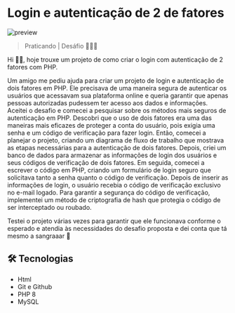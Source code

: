 # Login e autenticação de 2 de fatores

![preview](./.github/assets/img/preview-la2f.png)

> Praticando | Desáfio 👨🏽‍💻

Hi 👋🏽, hoje trouxe um projeto de como criar o login com autenticação de 2 fatores com PHP.

Um amigo me pediu ajuda para criar um projeto de login e autenticação de dois fatores em PHP. Ele precisava de uma maneira segura de autenticar os usuários que acessavam sua plataforma online e queria garantir que apenas pessoas autorizadas pudessem ter acesso aos dados e informações.
Aceitei o desafio e comecei a pesquisar sobre os métodos mais seguros de autenticação em PHP. Descobri que o uso de dois fatores era uma das maneiras mais eficazes de proteger a conta do usuário, pois exigia uma senha e um código de verificação para fazer login.
Então, comecei a planejar o projeto, criando um diagrama de fluxo de trabalho que mostrava as etapas necessárias para a autenticação de dois fatores. Depois, criei um banco de dados para armazenar as informações de login dos usuários e seus códigos de verificação de dois fatores.
Em seguida, comecei a escrever o código em PHP, criando um formulário de login seguro que solicitava tanto a senha quanto o código de verificação. Depois de inserir as informações de login, o usuário recebia o código de verificação exclusivo no e-mail logado.
Para garantir a segurança do código de verificação, implementei um método de criptografia de hash que protegia o código de ser interceptado ou roubado.

Testei o projeto várias vezes para garantir que ele funcionava conforme o esperado e atendia às necessidades do desafio proposta e dei conta que tá mesmo a sangraaar 🚀

## 🛠 Tecnologias

- Html
- Git e Github
- PHP 8
- MySQL
